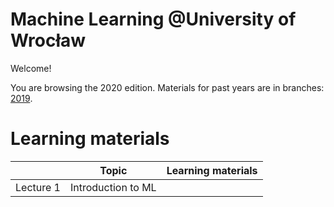 # Machine Learning @University of Wrocław

Welcome!

You are browsing the 2020 edition. Materials for past years are in branches: [2019](https://github.com/janchorowski/ml_uwr/tree/fall2019).

# Learning materials
|            | Topic                                     | Learning materials                                                                                                                                                           |
|------------|-------------------------------------------|------------------------------------------------------------------------------------------------------------------------------------------------------------------------------|
| Lecture 1  | Introduction to ML                        |                                                                                                                              |


